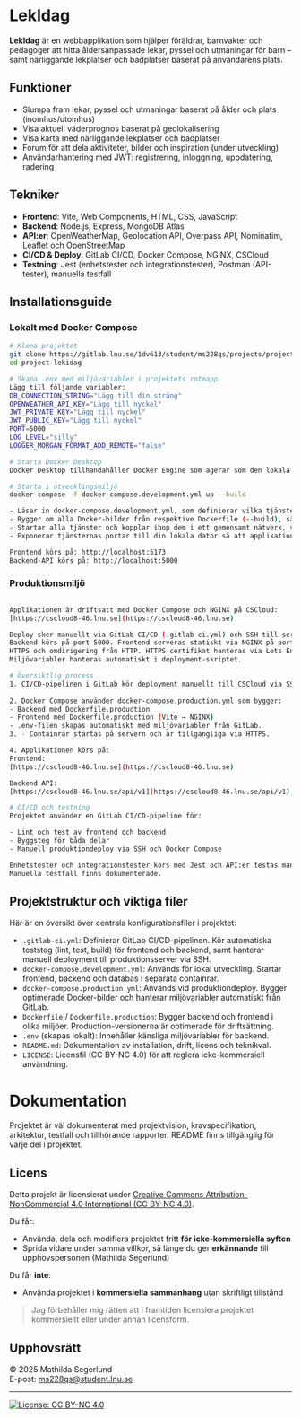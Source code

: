 # LekIdag

**LekIdag** är en webbapplikation som hjälper föräldrar, barnvakter och pedagoger att hitta åldersanpassade lekar, pyssel och utmaningar för barn – samt närliggande lekplatser och badplatser baserat på användarens plats.

## Funktioner

- Slumpa fram lekar, pyssel och utmaningar baserat på ålder och plats (inomhus/utomhus)
- Visa aktuell väderprognos baserat på geolokalisering
- Visa karta med närliggande lekplatser och badplatser
- Forum för att dela aktiviteter, bilder och inspiration (under utveckling)
- Användarhantering med JWT: registrering, inloggning, uppdatering, radering

## Tekniker

- **Frontend**: Vite, Web Components, HTML, CSS, JavaScript
- **Backend**: Node.js, Express, MongoDB Atlas
- **API:er**: OpenWeatherMap, Geolocation API, Overpass API, Nominatim, Leaflet och OpenStreetMap
- **CI/CD & Deploy**: GitLab CI/CD, Docker Compose, NGINX, CSCloud
- **Testning**: Jest (enhetstester och integrationstester), Postman (API-tester), manuella testfall

## Installationsguide
### Lokalt med Docker Compose
```bash
# Klona projektet
git clone https://gitlab.lnu.se/1dv613/student/ms228qs/projects/project-lekidag.git
cd project-lekidag

# Skapa .env med miljövariabler i projektets rotmapp
Lägg till följande variabler:
DB_CONNECTION_STRING="Lägg till din sträng"
OPENWEATHER_API_KEY="Lägg till nyckel"
JWT_PRIVATE_KEY="Lägg till nyckel"
JWT_PUBLIC_KEY="Lägg till nyckel"
PORT=5000
LOG_LEVEL="silly"
LOGGER_MORGAN_FORMAT_ADD_REMOTE="false"

# Starta Docker Desktop
Docker Desktop tillhandahåller Docker Engine som agerar som den lokala servern som kör containrarna.

# Starta i utvecklingsmiljö
docker compose -f docker-compose.development.yml up --build

- Läser in docker-compose.development.yml, som definierar vilka tjänster som ska startas.
- Bygger om alla Docker-bilder från respektive Dockerfile (--build), så att senaste kod och beroenden används.
- Startar alla tjänster och kopplar ihop dem i ett gemensamt nätverk, vilket gör att backend kan kommunicera med databasen.
- Exponerar tjänsternas portar till din lokala dator så att applikationen kan nås i webbläsaren under utveckling.

Frontend körs på: http://localhost:5173
Backend-API körs på: http://localhost:5000
```

### Produktionsmiljö
```bash

Applikationen är driftsatt med Docker Compose och NGINX på CSCloud:
[https://cscloud8-46.lnu.se](https://cscloud8-46.lnu.se)

Deploy sker manuellt via GitLab CI/CD (.gitlab-ci.yml) och SSH till servern. 
Backend körs på port 5000. Frontend serveras statiskt via NGINX på port 3000 med 
HTTPS och omdirigering från HTTP. HTTPS-certifikat hanteras via Lets Encrypt. 
Miljövariabler hanteras automatiskt i deployment-skriptet.

# Översiktlig process
1. CI/CD-pipelinen i GitLab kör deployment manuellt till CSCloud via SSH.
 
2. Docker Compose använder docker-compose.production.yml som bygger:
- Backend med Dockerfile.production
- Frontend med Dockerfile.production (Vite → NGINX)
- .env-filen skapas automatiskt med miljövariabler från GitLab.
3. - Containrar startas på servern och är tillgängliga via HTTPS.

4. Applikationen körs på:
Frontend:
[https://cscloud8-46.lnu.se](https://cscloud8-46.lnu.se)

Backend API:
[https://cscloud8-46.lnu.se/api/v1](https://cscloud8-46.lnu.se/api/v1)

# CI/CD och testning
Projektet använder en GitLab CI/CD-pipeline för:

- Lint och test av frontend och backend
- Byggsteg för båda delar
- Manuell produktiondeploy via SSH och Docker Compose

Enhetstester och integrationstester körs med Jest och API:er testas manuellt med Postman. 
Manuella testfall finns dokumenterade.
```

## Projektstruktur och viktiga filer

Här är en översikt över centrala konfigurationsfiler i projektet:

- `.gitlab-ci.yml`: Definierar GitLab CI/CD-pipelinen. Kör automatiska teststeg (lint, test, build) för frontend och backend, samt hanterar manuell deployment till produktionsserver via SSH.
- `docker-compose.development.yml`: Används för lokal utveckling. Startar frontend, backend och databas i separata containrar.
- `docker-compose.production.yml`: Används vid produktiondeploy. Bygger optimerade Docker-bilder och hanterar miljövariabler automatiskt från GitLab.
- `Dockerfile` / `Dockerfile.production`: Bygger backend och frontend i olika miljöer. Production-versionerna är optimerade för driftsättning.
- `.env` (skapas lokalt): Innehåller känsliga miljövariabler för backend.
- `README.md`: Dokumentation av installation, drift, licens och teknikval.
- `LICENSE`: Licensfil (CC BY-NC 4.0) för att reglera icke-kommersiell användning.

# Dokumentation
Projektet är väl dokumenterat med projektvision, kravspecifikation, arkitektur, testfall och tillhörande rapporter.
README finns tillgänglig för varje del i projektet.

## Licens
Detta projekt är licensierat under [Creative Commons Attribution-NonCommercial 4.0 International (CC BY-NC 4.0)](https://creativecommons.org/licenses/by-nc/4.0/).

Du får:
- Använda, dela och modifiera projektet fritt **för icke-kommersiella syften**
- Sprida vidare under samma villkor, så länge du ger **erkännande** till upphovspersonen (Mathilda Segerlund)

Du får **inte**:
- Använda projektet i **kommersiella sammanhang** utan skriftligt tillstånd

> Jag förbehåller mig rätten att i framtiden licensiera projektet kommersiellt eller under annan licensform.

## Upphovsrätt

© 2025 Mathilda Segerlund  
E-post: ms228qs@student.lnu.se

---

[![License: CC BY-NC 4.0](https://img.shields.io/badge/Licens-CC%20BY--NC%204.0-lightgrey.svg)](https://creativecommons.org/licenses/by-nc/4.0/)

